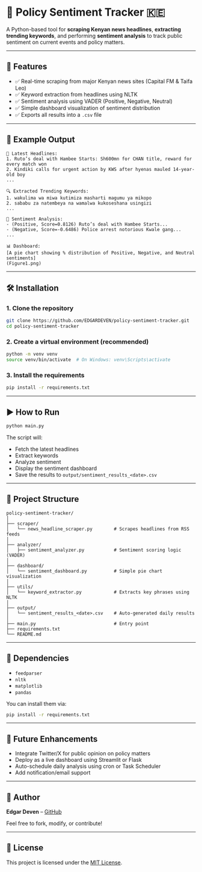 
# 📰 Policy Sentiment Tracker 🇰🇪

A Python-based tool for **scraping Kenyan news headlines**, **extracting trending keywords**, and performing **sentiment analysis** to track public sentiment on current events and policy matters.

---

## 🚀 Features

- ✅ Real-time scraping from major Kenyan news sites (Capital FM & Taifa Leo)
- ✅ Keyword extraction from headlines using NLTK
- ✅ Sentiment analysis using VADER (Positive, Negative, Neutral)
- ✅ Simple dashboard visualization of sentiment distribution
- ✅ Exports all results into a `.csv` file

---

## 📸 Example Output

```
📰 Latest Headlines:
1. Ruto’s deal with Hambee Starts: Sh600mn for CHAN title, reward for every match won
2. Kindiki calls for urgent action by KWS after hyenas mauled 14-year-old boy
...

🔍 Extracted Trending Keywords:
1. wakulima wa miwa kutimiza masharti magumu ya mikopo
2. sababu za natembeya na wamalwa kukoseshana usingizi
...

🧠 Sentiment Analysis:
- (Positive, Score=0.8126) Ruto’s deal with Hambee Starts...
- (Negative, Score=-0.6486) Police arrest notorious Kwale gang...
...

📊 Dashboard:
[A pie chart showing % distribution of Positive, Negative, and Neutral sentiments]
(Figure1.png)
```

---

## 🛠️ Installation

### 1. Clone the repository

```bash
git clone https://github.com/EDGARDEVEN/policy-sentiment-tracker.git
cd policy-sentiment-tracker
```

### 2. Create a virtual environment (recommended)

```bash
python -m venv venv
source venv/bin/activate  # On Windows: venv\Scripts\activate
```

### 3. Install the requirements

```bash
pip install -r requirements.txt
```

---

## ▶️ How to Run

```bash
python main.py
```

The script will:
- Fetch the latest headlines
- Extract keywords
- Analyze sentiment
- Display the sentiment dashboard
- Save the results to `output/sentiment_results_<date>.csv`

---

## 📂 Project Structure

```
policy-sentiment-tracker/
│
├── scraper/
│   └── news_headline_scraper.py        # Scrapes headlines from RSS feeds
│
├── analyzer/
│   ├── sentiment_analyzer.py           # Sentiment scoring logic (VADER)
│
├── dashboard/
│   └── sentiment_dashboard.py          # Simple pie chart visualization
│
├── utils/
│   └── keyword_extractor.py            # Extracts key phrases using NLTK
│
├── output/
│   └── sentiment_results_<date>.csv    # Auto-generated daily results
│
├── main.py                             # Entry point
├── requirements.txt
└── README.md
```

---

## 📌 Dependencies

- `feedparser`
- `nltk`
- `matplotlib`
- `pandas`

You can install them via:

```bash
pip install -r requirements.txt
```

---

## 📅 Future Enhancements

- Integrate Twitter/X for public opinion on policy matters
- Deploy as a live dashboard using Streamlit or Flask
- Auto-schedule daily analysis using cron or Task Scheduler
- Add notification/email support

---

## 🧠 Author

**Edgar Deven** – [GitHub](https://github.com/EDGARDEVEN)

Feel free to fork, modify, or contribute!

---

## 📄 License

This project is licensed under the [MIT License](LICENSE).
